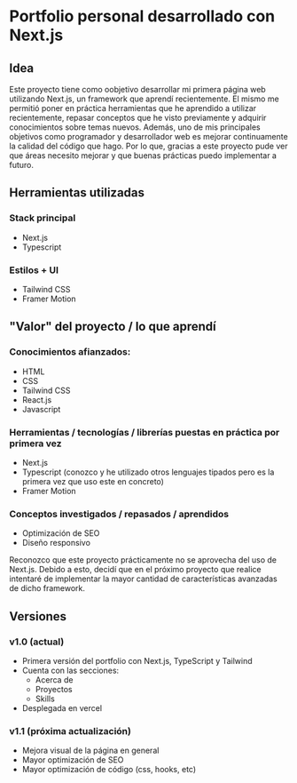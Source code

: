 # Portfolio personal desarrollado con Next.js

## Idea 
Este proyecto tiene como oobjetivo desarrollar mi primera página web utilizando Next.js, un framework que aprendí recientemente. El mismo me permitió poner en práctica herramientas que he aprendido a utilizar recientemente, repasar conceptos que he visto previamente y adquirir conocimientos sobre temas nuevos. Además, uno de mis principales objetivos como programador y desarrollador web es mejorar continuamente la calidad del código que hago. Por lo que, gracias a este proyecto pude ver que áreas necesito mejorar y que buenas prácticas puedo implementar a futuro. 

## Herramientas utilizadas

### Stack principal
- Next.js
- Typescript

### Estilos + UI
- Tailwind CSS
- Framer Motion

## "Valor" del proyecto / lo que aprendí

### Conocimientos afianzados:
- HTML
- CSS
- Tailwind CSS
- React.js
- Javascript

### Herramientas / tecnologías / librerías puestas en práctica por primera vez
- Next.js
- Typescript (conozco y he utilizado otros lenguajes tipados pero es la primera vez que uso este en concreto)
- Framer Motion

### Conceptos investigados / repasados / aprendidos
- Optimización de SEO
- Diseño responsivo

Reconozco que este proyecto prácticamente no se aprovecha del uso de Next.js. Debido a esto, decidí que en el próximo proyecto que realice intentaré de implementar la mayor cantidad de características avanzadas de dicho framework.

## Versiones

### v1.0 (actual)
- Primera versión del portfolio con Next.js, TypeScript y Tailwind
- Cuenta con las secciones:
    - Acerca de
    - Proyectos
    - Skills
- Desplegada en vercel

### v1.1 (próxima actualización)
- Mejora visual de la página en general
- Mayor optimización de SEO
- Mayor optimización de código (css, hooks, etc)
